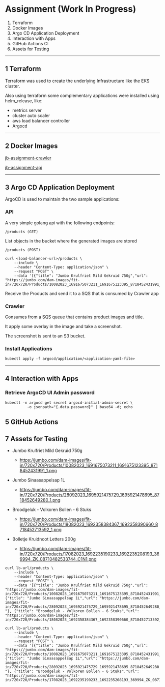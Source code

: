 # Assignment (Work In Progress)

1. Terraform
2. Docker Images
3. Argo CD Application Deployment
4. Interaction with Apps
5. GitHub Actions CI
6. Assets for Testing

---
## 1 Terraform

Terraform was used to create the underlying Infrastructure like the EKS cluster.

Also using terraform some complementary applications were installed using helm_release, like:
- metrics server
- cluster auto scaler
- aws load balancer controller
- Argocd
---

## 2 Docker Images

[jb-assignment-crawler](https://hub.docker.com/repository/docker/llleonardo/jb-assignment-crawler)

[jb-assignment-api](https://hub.docker.com/repository/docker/llleonardo/jb-assignment-api)

---

## 3 Argo CD Application Deployment

ArgoCD is used to maintain the two sample applications:

### API
A very simple golang api with the following endpoints:

```
/products (GET)
```
List objects in the bucket where the generated images are stored

```
/products (POST)

curl <load-balancer-url>/products \
    --include \
    --header "Content-Type: application/json" \
    --request "POST" \
    --data '[{"title": "Jumbo Krulfriet Mild Gekruid 750g","url": "https://jumbo.com/dam-images/fit-in/720x720/Products/10082023_1691675073211_1691675123395_8718452431991_1.png"}]'

```
Receive the Products and send it to a SQS that is consumed by Crawler app

### Crawler

Consumes from a SQS queue that contains product images and title.

It apply some overlay in the image and take a screenshot.

The screenshot is sent to an S3 bucket.


### Install Applications

```
kubectl apply -f argocd/application/<application-yaml-file>
```

---

## 4 Interaction with Apps 

### Retrieve ArgoCD UI Admin password

```
kubectl -n argocd get secret argocd-initial-admin-secret \
          -o jsonpath="{.data.password}" | base64 -d; echo
```

## 5 GitHub Actions



## 7 Assets for Testing

- Jumbo Krulfriet Mild Gekruid 750g
    - https://jumbo.com/dam-images/fit-in/720x720/Products/10082023_1691675073211_1691675123395_8718452431991_1.png

- Jumbo Sinaasappelsap 1L
    - https://jumbo.com/dam-images/fit-in/720x720/Products/28092023_1695921475729_1695921478695_8718452649280_1.png 

- Broodgeluk - Volkoren Bollen - 6 Stuks
    - https://jumbo.com/dam-images/fit-in/720x720/Products/18082023_1692358384367_1692358390660_8718452713592_1.png

- Bolletje Kruidnoot Letters 200g
    - https://jumbo.com/dam-images/fit-in/720x720/Products/17082023_1692235190233_1692235208193_369994_ZK_08710482533744_C1N1.png

```
curl lb-url/products \
    --include \
    --header "Content-Type: application/json" \
    --request "POST" \
    --data '[{"title": "Jumbo Krulfriet Mild Gekruid 750g","url": "https://jumbo.com/dam-images/fit-in/720x720/Products/10082023_1691675073211_1691675123395_8718452431991_1.png"}, {"title": "Jumbo Sinaasappelsap 1L","url": "https://jumbo.com/dam-images/fit-in/720x720/Products/28092023_1695921475729_1695921478695_8718452649280_1.png "}, {"title": "Broodgeluk - Volkoren Bollen - 6 Stuks","url": "https://jumbo.com/dam-images/fit-in/720x720/Products/18082023_1692358384367_1692358390660_8718452713592_1.png"}]'
```
```
curl lb-url/products \
    --include \
    --header "Content-Type: application/json" \
    --request "POST" \
    --data '[{"title": "Jumbo Krulfriet Mild Gekruid 750g","url": "https://jumbo.com/dam-images/fit-in/720x720/Products/10082023_1691675073211_1691675123395_8718452431991_1.png"}, {"title": "Jumbo Sinaasappelsap 1L","url": "https://jumbo.com/dam-images/fit-in/720x720/Products/28092023_1695921475729_1695921478695_8718452649280_1.png "}, {"title": "Broodgeluk - Volkoren Bollen - 6 Stuks","url": "https://jumbo.com/dam-images/fit-in/720x720/Products/17082023_1692235190233_1692235208193_369994_ZK_08710482533744_C1N1.png"}]'
```